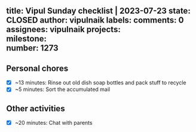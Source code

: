 title:	Vipul Sunday checklist | 2023-07-23
state:	CLOSED
author:	vipulnaik
labels:	
comments:	0
assignees:	vipulnaik
projects:	
milestone:	
number:	1273
--
## Personal chores

- [x] ~13 minutes: Rinse out old dish soap bottles and pack stuff to recycle
- [x] ~5 minutes: Sort the accumulated mail

## Other activities

- [x] ~20 minutes: Chat with parents
